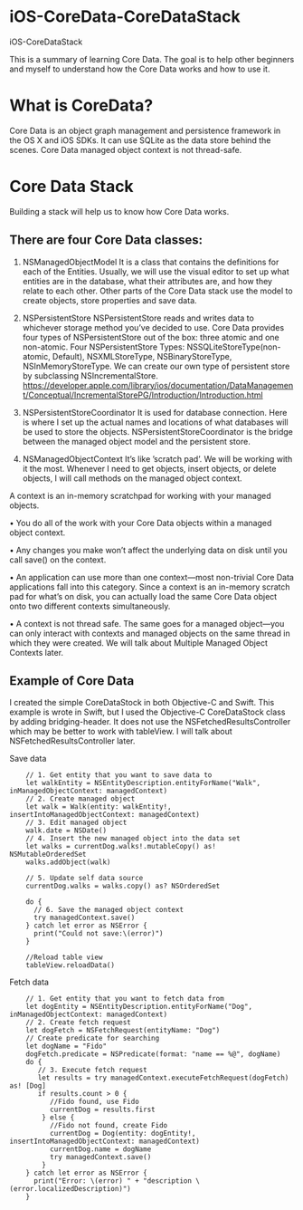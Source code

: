 # iOS-CoreData-CoreDataStack
iOS-CoreDataStack

This is a summary of learning Core Data. The goal is to help other beginners and myself to understand how the Core Data works and how to use it.

# What is CoreData?
Core Data is an object graph management and persistence framework in the OS X and iOS SDKs. It can use SQLite as the data store behind the scenes. Core Data managed object context is not thread-safe.


# Core Data Stack
Building a stack will help us to know how Core Data works.

## There are four Core Data classes:
1. NSManagedObjectModel
 It is a class that contains the definitions for each of the Entities. Usually, we will use the visual editor to set up what entities are in the database, what their attributes are, and how they relate to each other. Other parts of the Core Data stack use the model to create objects, store properties and save data. 

2. NSPersistentStore
NSPersistentStore reads and writes data to whichever storage method you’ve decided to use. Core Data provides four types of NSPersistentStore out of the box: three atomic and one non-atomic. 
Four NSPersistentStore Types:
NSSQLiteStoreType(non-atomic, Default), NSXMLStoreType, NSBinaryStoreType, NSInMemoryStoreType.
We can create our own type of persistent store by subclassing NSIncrementalStore. 
https://developer.apple.com/library/ios/documentation/DataManagement/Conceptual/IncrementalStorePG/Introduction/Introduction.html 

3. NSPersistentStoreCoordinator
It is used for database connection. Here is where I set up the actual names and locations of what databases will be used to store the objects. NSPersistentStoreCoordinator is the bridge between the managed object model and the persistent store. 

4. NSManagedObjectContext
It’s like ’scratch pad’. We will be working with it the most. Whenever I need to get objects, insert objects, or delete objects, I will call methods on the managed object context.

A context is an in-memory scratchpad for working with your managed objects. 

• You do all of the work with your Core Data objects within a managed object context. 

• Any changes you make won’t affect the underlying data on disk until you call save() on the context. 

• An application can use more than one context—most non-trivial Core Data applications fall into this category. Since a context is an in-memory scratch pad for what’s on disk, you can actually load the same Core Data object onto two different contexts simultaneously. 

•  A context is not thread safe. The same goes for a managed object—you can only interact with contexts and managed objects on the same thread in which they were created. We will talk about Multiple Managed Object Contexts later.


## Example of Core Data
I created the simple CoreDataStock in both Objective-C and Swift. This example is wrote in Swift, but I used the Objective-C CoreDataStock class by adding bridging-header. It does not use the NSFetchedResultsController which may be better to work with tableView. I will talk about NSFetchedResultsController later.

Save data

        // 1. Get entity that you want to save data to
        let walkEntity = NSEntityDescription.entityForName("Walk", inManagedObjectContext: managedContext)
        // 2. Create managed object
        let walk = Walk(entity: walkEntity!, insertIntoManagedObjectContext: managedContext)
        // 3. Edit managed object
        walk.date = NSDate()
        // 4. Insert the new managed object into the data set
        let walks = currentDog.walks!.mutableCopy() as! NSMutableOrderedSet
        walks.addObject(walk)
        
        // 5. Update self data source
        currentDog.walks = walks.copy() as? NSOrderedSet
        
        do {
          // 6. Save the managed object context
          try managedContext.save()
        } catch let error as NSError { 
          print("Could not save:\(error)")
        }
        
        //Reload table view
        tableView.reloadData()

Fetch data

        // 1. Get entity that you want to fetch data from
        let dogEntity = NSEntityDescription.entityForName("Dog", inManagedObjectContext: managedContext)
        // 2. Create fetch request
        let dogFetch = NSFetchRequest(entityName: "Dog")
        // Create predicate for searching
        let dogName = "Fido"
        dogFetch.predicate = NSPredicate(format: "name == %@", dogName)
        do {
           // 3. Execute fetch request
           let results = try managedContext.executeFetchRequest(dogFetch) as! [Dog]
           if results.count > 0 {
              //Fido found, use Fido 
              currentDog = results.first
            } else {
              //Fido not found, create Fido 
              currentDog = Dog(entity: dogEntity!, insertIntoManagedObjectContext: managedContext)
              currentDog.name = dogName
              try managedContext.save()
            }
        } catch let error as NSError {
          print("Error: \(error) " + "description \(error.localizedDescription)")
        }






